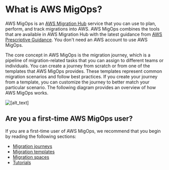 # What is AWS MigOps?<a name="what-is-migops"></a>

AWS MigOps is an [AWS Migration Hub](https://aws.amazon.com/migration-hub/) service that you can use to plan, perform, and track migrations into AWS\. AWS MigOps combines the tools that are available in AWS Migration Hub with the latest guidance from [AWS Prescriptive Guidance](https://aws.amazon.com/prescriptive-guidance)\. You don't need an AWS account to use AWS MigOps\.

The core concept in AWS MigOps is the migration journey, which is a pipeline of migration\-related tasks that you can assign to different teams or individuals\. You can create a journey from scratch or from one of the templates that AWS MigOps provides\. These templates represent common migration scenarios and follow best practices\. If you create your journey from a template, you can customize the journey to better match your particular scenario\. The following diagram provides an overview of how AWS MigOps works\. 

![\[alt_text\]](http://docs.aws.amazon.com/migops/latest/userguide/images/migops-logical-flow.png)

## Are you a first\-time AWS MigOps user?<a name="first-time-user"></a>

If you are a first\-time user of AWS MigOps, we recommend that you begin by reading the following sections:
+ [Migration journeys](migration-journeys.md)
+ [Migration templates](migration-templates.md)
+ [Migration spaces](migration-spaces.md)
+ [Tutorials](tutorials.md)